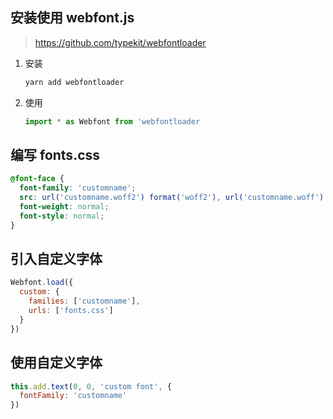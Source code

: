 ## 安装使用 webfont.js

> https://github.com/typekit/webfontloader

1. 安装

   ```bash
   yarn add webfontloader
   ```

1. 使用

   ```js
   import * as Webfont from 'webfontloader
   ```

## 编写 fonts.css

```css
@font-face {
  font-family: 'customname';
  src: url('customname.woff2') format('woff2'), url('customname.woff') format('woff');
  font-weight: normal;
  font-style: normal;
}
```

## 引入自定义字体

```js
Webfont.load({
  custom: {
    families: ['customname'],
    urls: ['fonts.css']
  }
})
```

## 使用自定义字体

```js
this.add.text(0, 0, 'custom font', {
  fontFamily: 'customname'
})
```
